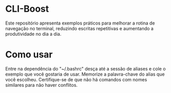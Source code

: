 # CLI-Boost

Este repositório apresenta exemplos práticos para melhorar a rotina de navegação no terminal, reduzindo escritas repetitivas e aumentando a produtividade no dia a dia.

# Como usar

Entre na dependência do "~/.bashrc" desça até a sessão de aliases e cole o exemplo que você gostaria de usar. Memorize a palavra-chave do alias que você escolheu. Certifique-se de que não há comandos com nomes similares para não haver conflitos.


